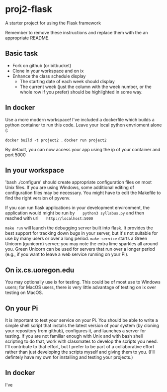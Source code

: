 # proj2-flask
A starter project for using the Flask framework

Remember to remove these instructions and replace them with the 
an appropriate README. 


## Basic task

* Fork on github (or bitbucket)
* Clone in your workspace and on ix
* Enhance the class schedule display
  * The starting date of each week should display
  * The current week (just the column with the week number, or the
    whole row if you prefer) should be highlighted in some way. 


## In docker
Use a more modern workspace! I've included a dockerfile which builds a python container to run this code. Leave your local python envrioment alone (:

`docker build -t project2 .`
`docker run project2`

By default, you can now access your app using the ip of your container and port 5000

## In your workspace

'bash ./configure' should create appropriate configuration files on
most Unix files.   If you are using Windows, some additional editing
of configuration files may be necessary.  You might have to edit the
Makefile to find the right version of 
pyvenv.

If you can run flask applications in your development environment, the
application would might be run by
`   python3 syllabus.py`
and then reached with url
`   http://localhost:5000`

`make run` will launch the debugging server built into flask.  It
provides the best support for tracking down bugs in your server, but
it's not suitable for use by many users or over a long period.  `make
service` starts a Green Unicorn (gunicorn) server; you may note the extra
lime sparkles all around you.  Green Unicorn can be used for servers
that run over a longer period (e.g., if you want to leave a web
service running on your Pi).   

## On ix.cs.uoregon.edu

You may optionally use ix for testing.  This could be of most use to
Windows users;  for MacOS users, there is very little advantage of
testing on ix over testing on MacOS.

## On your Pi

It is important to test your service on your Pi.  You should be able
to write a simple shell script that installs the latest version of
your system (by cloning your repository from github), configures it,
and launches a server for testing.   If you are not familiar enough
with Unix and with bash shell scripting to do that, work with
classmates to develop the scripts you need.  I'll contribute to that
effort, but I prefer to be part of a collaborative effort rather than
just developing the scripts myself and giving them to you.  (I'll
defintely have my own for installing and testing your projects.) 

## In docker

I've 


